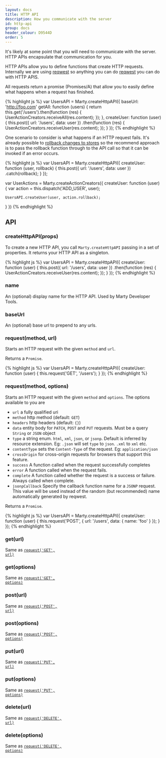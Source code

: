 ```yaml
---
layout: docs
title: HTTP API
description: How you communicate with the server
id: http-api
group: docs
header_colour: D9544D
order: 5
---
```


It's likely at some point that you will need to communicate with the server. HTTP APIs encapsulate that communication for you.

HTTP APIs allow you to define functions that create HTTP requests. Internally we are using [reqwest](https://github.com/ded/reqwest) so anything you can do [reqwest](https://github.com/ded/reqwest#api) you can do with HTTP APIS.

All requests return a promise (Promises/A) that allow you to easily define what happens when a request has finished.

{% highlight js %}
var UsersAPI = Marty.createHttpAPI({
  baseUrl: 'http://foo.com'
  getAll: function (users) {
    return this.get('/users').then(function (res) {
      UserActionCreators.receiveAll(res.content);
    });
  },
  createUser: function (user) {
    this.post({ url: '/users', data: user })
        .then(function (res) {
          UserActionCreators.receiveUser(res.content);
        });
  }
});
{% endhighlight %}

One scenario to consider is what happens if an HTTP request fails. It's already possible to [rollback changes to stores](/docs/stores.html#rollback) so the recommend approach is to pass the rollback function through to the API call so that it can be invoked if an error occurs.

{% highlight js %}
var UsersAPI = Marty.createHttpAPI({
  createUser: function (user, rollback) {
    this.post({ url: '/users', data: user })
        .catch(rollback);
  }
});

var UserActions = Marty.createActionCreators({
  createUser: function (user) {
    var action = this.dispatch('ADD_USER', user);

    UsersAPI.createUser(user, action.rollback);
  }
})
{% endhighlight %}

<h2 id="api">API</h2>

<h3 id="createHttpAPI">createHttpAPI(props)</h3>

To create a new HTTP API, you call <code>Marty.createHttpAPI</code> passing in a set of properties. It returns your HTTP API as a singleton.

{% highlight js %}
var UsersAPI = Marty.createHttpAPI({
  createUser: function (user) {
    this.post({ url: '/users', data: user })
        .then(function (res) {
          UserActionCreators.receiveUser(res.content);
        });
  }
});
{% endhighlight %}

<h3 id="name">name</h3>

An (optional) display name for the HTTP API. Used by Marty Developer Tools.

<h3 id="baseUrl">baseUrl</h3>

An (optional) base url to prepend to any urls.

<h3 id="requestUrl">request(method, url)</h3>

Starts an HTTP request with the given <code>method</code> and <code>url</code>.

Returns a <code>Promise</code>.

{% highlight js %}
var UsersAPI = Marty.createHttpAPI({
  createUser: function (user) {
    this.request('GET', '/users');
  }
});
{% endhighlight %}

<h3 id="requestOptions">request(method, options)</h3>

Starts an HTTP request with the given <code>method</code> and <code>options</code>. The options available to you are

  * `url` a fully qualified uri
  * `method` http method (default: `GET`)
  * `headers` http headers (default: `{}`)
  * `data` entity body for `PATCH`, `POST` and `PUT` requests. Must be a query `String` or `JSON` object
  * `type` a string enum. `html`, `xml`, `json`, or `jsonp`. Default is inferred by resource extension. Eg: `.json` will set `type` to `json`. `.xml` to `xml` etc.
  * `contentType` sets the `Content-Type` of the request. Eg: `application/json`
  * `crossOrigin` for cross-origin requests for browsers that support this feature.
  * `success` A function called when the request successfully completes
  * `error` A function called when the request fails.
  * `complete` A function called whether the request is a success or failure. Always called when complete.
  * `jsonpCallback` Specify the callback function name for a `JSONP` request. This value will be used instead of the random (but recommended) name automatically generated by reqwest.

Returns a <code>Promise</code>.

{% highlight js %}
var UsersAPI = Marty.createHttpAPI({
  createUser: function (user) {
    this.request('POST', {
      url: '/users',
      data: { name: 'foo' }
    });
  }
});
{% endhighlight %}

<h3 id="getUrl">get(url)</h3>

Same as [<code>request('GET', url)</code>](#requestUrl)

<h3 id="getOptions">get(options)</h3>

Same as [<code>request('GET', options)</code>](#requestOptions)

<h3 id="postUrl">post(url)</h3>

Same as [<code>request('POST', url)</code>](#requestUrl)

<h3 id="postOptions">post(options)</h3>

Same as [<code>request('POST', options)</code>](#requestOptions)

<h3 id="putUrl">put(url)</h3>

Same as [<code>request('PUT', url)</code>](#requestUrl)

<h3 id="putOptions">put(options)</h3>

Same as [<code>request('PUT', options)</code>](#requestOptions)

<h3 id="deleteUrl">delete(url)</h3>

Same as [<code>request('DELETE', url)</code>](#requestUrl)

<h3 id="deleteOptions">delete(options)</h3>

Same as [<code>request('DELETE', options)</code>](#requestOptions)